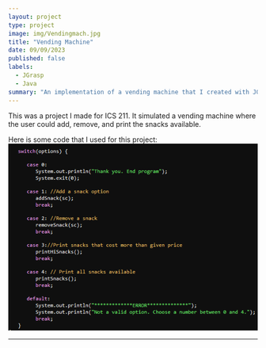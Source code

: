 ```yaml
---
layout: project
type: project
image: img/Vendingmach.jpg
title: "Vending Machine"
date: 09/09/2023
published: false
labels:
  - JGrasp
  - Java
summary: "An implementation of a vending machine that I created with JGrasp.  This was made for ICS 211"
---
```


This was a project I made for ICS 211.  It simulated a vending machine where the user could add, remove, and print the snacks available.
</pre>

Here is some code that I used for this project:
<img class="img-fluid" src="../img/Vendingmachineopts.png">

<hr>
